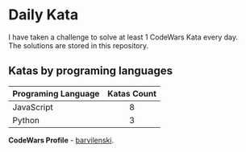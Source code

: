 # Daily Kata

I have taken a challenge to solve at least 1 CodeWars Kata every day.  
The solutions are stored in this repository.

## Katas by programing languages

| Programing Language | Katas Count |
| ------------------- | :---------: |
| JavaScript          |           8 |
| Python              |           3 |


**CodeWars Profile** - [barvilenski](https://www.codewars.com/users/vbarv24).
